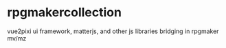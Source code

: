 # rpgmakercollection
vue2pixi ui framework, matterjs, and other js libraries bridging in rpgmaker mv/mz
